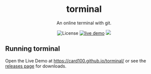 <h1 align="center"> torminal </h1>
<p align="center"> An online terminal with git. </p>
<p align="center">
  <img src="https://img.shields.io/badge/license-MIT-blue.svg?longCache=true&style=flat-square" alt="License"></a> <a href="https://card100.github.io/torminal/"><img src="https://img.shields.io/badge/live-demo-yellow.svg?longCache=true&style=flat-square" alt="live demo"></a> <a href="https://github.com/card100/torminal/releases"><img src="https://img.shields.io/badge/releases-0-yellow.svg?longCache=true&style=flat-square"></a>
</p>


## Running torminal
Open the <a herf="https://card100.github.io/torminal/">Live Demo at https://card100.github.io/torminal/</a> or see the <a href="https://github.com/card100/torminal/releases">releases page</a> for downloads.
